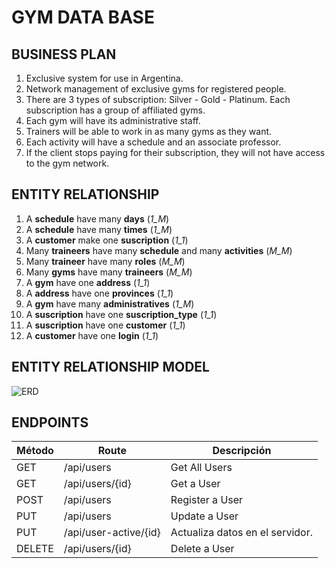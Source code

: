 # GYM DATA BASE

## BUSINESS PLAN

1. Exclusive system for use in Argentina.
1. Network management of exclusive gyms for registered people.
1. There are 3 types of subscription: Silver - Gold - Platinum. Each subscription has a group of affiliated gyms.
1. Each gym will have its administrative staff.
1. Trainers will be able to work in as many gyms as they want.
1. Each activity will have a schedule and an associate professor.
1. If the client stops paying for their subscription, they will not have access to the gym network.



## ENTITY RELATIONSHIP

1. A **schedule** have many **days** (_1_M_)
1. A **schedule** have many **times** (_1_M_)
1. A **customer** make one **suscription** (_1_1_)
1. Many **traineers** have many **schedule** and many **activities** (_M_M_)
1. Many **traineer** have many **roles** (_M_M_)
1. Many **gyms** have many **traineers** (_M_M_)
1. A **gym** have one **address** (_1_1_)
1. A **address** have one **provinces** (_1_1_)
1. A **gym** have many **administratives** (_1_M_)
1. A **suscription** have one **suscription_type** (_1_1_)
1. A **suscription** have one **customer** (_1_1_)
1. A **customer** have one **login** (_1_1_)



## ENTITY RELATIONSHIP MODEL

![ERD](https://github.com/GabRom98/Proyecto_RedGimnasios/assets/101473902/ba52d529-a4e7-4bfb-b41e-0a24b17691b6)



## ENDPOINTS

| Método   |   Route                | Descripción                                  |
|----------|------------------------|----------------------------------------------|
| GET      |  /api/users            | Get All Users                                |
| GET      |  /api/users/{id}       | Get a User                                   |
| POST     |  /api/users            | Register a User                              |
| PUT      |  /api/users            | Update a User                                |
| PUT      |  /api/user-active/{id} | Actualiza datos en el servidor.              |
| DELETE   |  /api/users/{id}       | Delete a User                                |



